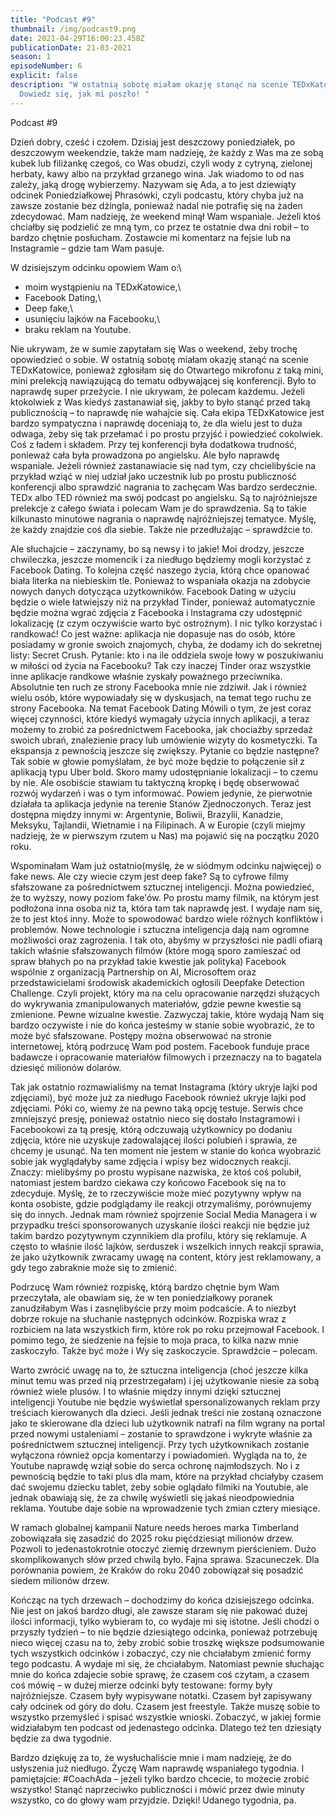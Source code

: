 ```yaml
---
title: "Podcast #9"
thumbnail: /img/podcast9.png
date: 2021-04-29T16:00:23.458Z
publicationDate: 21-03-2021
season: 1
episodeNumber: 6
explicit: false
description: "W ostatnią sobotę miałam okazję stanąć na scenie TEDxKatowice.
  Dowiedz się, jak mi poszło! "
---
```


Podcast #9

Dzień dobry, cześć i czołem. Dzisiaj jest deszczowy poniedziałek, po deszczowym weekendzie, także mam nadzieję, że każdy z Was ma ze sobą kubek lub filiżankę czegoś, co Was obudzi, czyli wody z cytryną, zielonej herbaty, kawy albo na przykład grzanego wina. Jak wiadomo to od nas zależy, jaką drogę wybierzemy. Nazywam się Ada, a to jest dziewiąty odcinek Poniedziałkowej Phrasówki, czyli podcastu, który chyba już na zawsze zostanie bez dżingla, ponieważ nadal nie potrafię się na żaden zdecydować. Mam nadzieję, że weekend minął Wam wspaniale. Jeżeli ktoś chciałby się podzielić ze mną tym, co przez te ostatnie dwa dni robił – to bardzo chętnie posłucham. Zostawcie mi komentarz na fejsie lub na Instagramie – gdzie tam Wam pasuje.

W dzisiejszym odcinku opowiem Wam o:\

- moim wystąpieniu na TEDxKatowice,\
- Facebook Dating,\
- Deep fake,\
- usunięciu lajków na Facebooku,\
- braku reklam na Youtube.

Nie ukrywam, że w sumie zapytałam się Was o weekend, żeby trochę opowiedzieć o sobie. W ostatnią sobotę miałam okazję stanąć na scenie TEDxKatowice, ponieważ zgłosiłam się do Otwartego mikrofonu z taką mini, mini prelekcją nawiązującą do tematu odbywającej się konferencji. Było to naprawdę super przeżycie. I nie ukrywam, że polecam każdemu. Jeżeli ktokolwiek z Was kiedyś zastanawiał się, jakby to było stanąć przed taką publicznością – to naprawdę nie wahajcie się. Cała ekipa TEDxKatowice jest bardzo sympatyczna i naprawdę doceniają to, że dla wielu jest to duża odwaga, żeby się tak przełamać i po prostu przyjść i powiedzieć cokolwiek. Coś z ładem i składem. Przy tej konferencji była dodatkowa trudność, ponieważ cała była prowadzona po angielsku. Ale było naprawdę wspaniale. Jeżeli również zastanawiacie się nad tym, czy chcielibyście na przykład wziąć w niej udział jako uczestnik lub po prostu publiczność konferencji albo sprawdzić nagrania to zachęcam Was bardzo serdecznie. TEDx albo TED również ma swój podcast po angielsku. Są to najróżniejsze prelekcje z całego świata i polecam Wam je do sprawdzenia. Są to takie kilkunasto minutowe nagrania o naprawdę najróżniejszej tematyce. Myślę, że każdy znajdzie coś dla siebie. Także nie przedłużając – sprawdźcie to.

Ale słuchajcie – zaczynamy, bo są newsy i to jakie! Moi drodzy, jeszcze chwileczka, jeszcze momencik i za niedługo będziemy mogli korzystać z Facebook Dating. To kolejna część naszego życia, którą chce opanować biała literka na niebieskim tle. Ponieważ to wspaniała okazja na zdobycie nowych danych dotycząca użytkowników. Facebook Dating w użyciu będzie o wiele łatwiejszy niż na przykład Tinder, ponieważ automatycznie będzie można wgrać zdjęcia z Facebooka i Instagrama czy udostępnić lokalizację (z czym oczywiście warto być ostrożnym). I nic tylko korzystać i randkować! Co jest ważne: aplikacja nie dopasuje nas do osób, które posiadamy w gronie swoich znajomych, chyba, że dodamy ich do sekretnej listy: Secret Crush. Pytanie: kto i na ile oddziela swoje łowy w poszukiwaniu w miłości od życia na Facebooku? Tak czy inaczej Tinder oraz wszystkie inne aplikacje randkowe właśnie zyskały poważnego przeciwnika. Absolutnie ten ruch ze strony Facebooka mnie nie zdziwił. Jak i również wielu osób, które wypowiadały się w dyskusjach, na temat tego ruchu ze strony Facebooka. Na temat Facebook Dating Mówili o tym, że jest coraz więcej czynności, które kiedyś wymagały użycia innych aplikacji, a teraz możemy to zrobić za pośrednictwem Facebooka, jak chociażby sprzedaż swoich ubrań, znalezienie pracy lub umówienie wizyty do kosmetyczki. Ta ekspansja z pewnością jeszcze się zwiększy. Pytanie co będzie następne? Tak sobie w głowie pomyślałam, że być może będzie to połączenie sił z aplikacją typu Uber bold. Skoro mamy udostępnianie lokalizacji – to czemu by nie. Ale osobiście stawiam tu taktyczną kropkę i będę obserwować rozwój wydarzeń i was o tym informować. Powiem jedynie, że pierwotnie działała ta aplikacja jedynie na terenie Stanów Zjednoczonych. Teraz jest dostępna między innymi w: Argentynie, Boliwii, Brazylii, Kanadzie, Meksyku, Tajlandii, Wietnamie i na Filipinach. A w Europie (czyli miejmy nadzieję, że w pierwszym rzutem u Nas) ma pojawić się na początku 2020 roku.

Wspominałam Wam już ostatnio(myślę, że w siódmym odcinku najwięcej) o fake news. Ale czy wiecie czym jest deep fake? Są to cyfrowe filmy sfałszowane za pośrednictwem sztucznej inteligencji. Można powiedzieć, że to wyższy, nowy poziom fake'ów. Po prostu mamy filmik, na którym jest podłożona inna osoba niż ta, która tam tak naprawdę jest. I wydaje nam się, że to jest ktoś inny. Może to spowodować bardzo wiele różnych konfliktów i problemów. Nowe technologie i sztuczna inteligencja dają nam ogromne możliwości oraz zagrożenia. I tak oto, abyśmy w przyszłości nie padli ofiarą takich właśnie sfałszowanych filmów (które mogą sporo zamieszać od spraw błahych po na przykład takie kwestie jak polityka) Facebook wspólnie z organizacją Partnership on AI, Microsoftem oraz przedstawicielami środowisk akademickich ogłosili Deepfake Detection Challenge. Czyli projekt, który ma na celu opracowanie narzędzi służących do wykrywania zmanipulowanych materiałów, gdzie pewne kwestie są zmienione. Pewne wizualne kwestie. Zazwyczaj takie, które wydają Nam się bardzo oczywiste i nie do końca jesteśmy w stanie sobie wyobrazić, że to może być sfałszowane. Postępy można obserwować na stronie internetowej, którą podrzucę Wam pod postem. Facebook funduje prace badawcze i opracowanie materiałów filmowych i przeznaczy na to bagatela dziesięć milionów dolarów.

Tak jak ostatnio rozmawialiśmy na temat Instagrama (który ukryje lajki pod zdjęciami), być może już za niedługo Facebook również ukryje lajki pod zdjęciami. Póki co, wiemy że na pewno taką opcję testuje. Serwis chce zmniejszyć presję, ponieważ ostatnio nieco się dostało Instagramowi i Facebookowi za tą presję, którą odczuwają użytkownicy po dodaniu zdjęcia, które nie uzyskuje zadowalającej ilości polubień i sprawia, że chcemy je usunąć. Na ten moment nie jestem w stanie do końca wyobrazić sobie jak wyglądałyby same zdjęcia i wpisy bez widocznych reakcji. Znaczy: mielibyśmy po prostu wypisane nazwiska, że ktoś coś polubił, natomiast jestem bardzo ciekawa czy końcowo Facebook się na to zdecyduje. Myślę, że to rzeczywiście może mieć pozytywny wpływ na konta osobiste, gdzie podglądamy ile reakcji otrzymaliśmy, porównujemy się do innych. Jednak mam również spojrzenie Social Media Managera i w przypadku treści sponsorowanych uzyskanie ilości reakcji nie będzie już takim bardzo pozytywnym czynnikiem dla profilu, który się reklamuje. A często to właśnie ilość lajków, serduszek i wszelkich innych reakcji sprawia, że jako użytkownik zwracamy uwagę na content, który jest reklamowany, a gdy tego zabraknie może się to zmienić.

Podrzucę Wam również rozpiskę, którą bardzo chętnie bym Wam przeczytała, ale obawiam się, że w ten poniedziałkowy poranek zanudziłabym Was i zasnęlibyście przy moim podcaście. A to niezbyt dobrze rokuje na słuchanie następnych odcinków. Rozpiska wraz z rozbiciem na lata wszystkich firm, które rok po roku przejmował Facebook. I pomimo tego, że siedzenie na fejsie to moja praca, to kilka nazw mnie zaskoczyło. Także być może i Wy się zaskoczycie. Sprawdźcie – polecam.

Warto zwrócić uwagę na to, że sztuczna inteligencja (choć jeszcze kilka minut temu was przed nią przestrzegałam) i jej użytkowanie niesie za sobą również wiele plusów. I to właśnie między innymi dzięki sztucznej inteligencji Youtube nie będzie wyświetlał spersonalizowanych reklam przy treściach kierowanych dla dzieci. Jeśli jednak treści nie zostaną oznaczone jako te skierowane dla dzieci lub użytkownik natrafi na film wgrany na portal przed nowymi ustaleniami – zostanie to sprawdzone i wykryte właśnie za pośrednictwem sztucznej inteligencji. Przy tych użytkownikach zostanie wyłączona również opcja komentarzy i powiadomień. Wygląda na to, że Youtube naprawdę wziął sobie do serca ochronę najmłodszych. No i z pewnością będzie to taki plus dla mam, które na przykład chciałyby czasem dać swojemu dziecku tablet, żeby sobie oglądało filmiki na Youtubie, ale jednak obawiają się, że za chwilę wyświetli się jakaś nieodpowiednia reklama. Youtube daje sobie na wprowadzenie tych zmian cztery miesiące.

W ramach globalnej kampanii Nature needs heroes marka Timberland zobowiązała się zasadzić do 2025 roku pięćdziesiąt milionów drzew. Pozwoli to jedenastokrotnie otoczyć ziemię drzewnym pierścieniem. Dużo skomplikowanych słów przed chwilą było. Fajna sprawa. Szacuneczek. Dla porównania powiem, że Kraków do roku 2040 zobowiązał się posadzić siedem milionów drzew.

Kończąc na tych drzewach – dochodzimy do końca dzisiejszego odcinka. Nie jest on jakoś bardzo długi, ale zawsze staram się nie pakować dużej ilości informacji, tylko wybieram to, co wydaje mi się istotne. Jeśli chodzi o przyszły tydzień – to nie będzie dziesiątego odcinka, ponieważ potrzebuję nieco więcej czasu na to, żeby zrobić sobie troszkę większe podsumowanie tych wszystkich odcinków i zobaczyć, czy nie chciałabym zmienić formy tego podcastu. A wydaje mi się, że chciałabym. Natomiast pewnie słuchając mnie do końca zdajecie sobie sprawę, że czasem coś czytam, a czasem coś mówię – w dużej mierze odcinki były testowane: formy były najróżniejsze. Czasem były wypisywane notatki. Czasem był zapisywany cały odcinek od góry do dołu. Czasem jest freestyle. Także muszę sobie to wszystko przemyśleć i spisać wszystkie wnioski. Zobaczyć, w jakiej formie widziałabym ten podcast od jedenastego odcinka. Dlatego też ten dziesiąty będzie za dwa tygodnie.

Bardzo dziękuję za to, że wysłuchaliście mnie i mam nadzieję, że do usłyszenia już niedługo. Życzę Wam naprawdę wspaniałego tygodnia. I pamiętajcie: #CoachAda – jeżeli tylko bardzo chcecie, to możecie zrobić wszystko! Stanąć naprzeciwko publiczności i mówić przez dwie minuty wszystko, co do głowy wam przyjdzie. Dzięki! Udanego tygodnia, pa.
